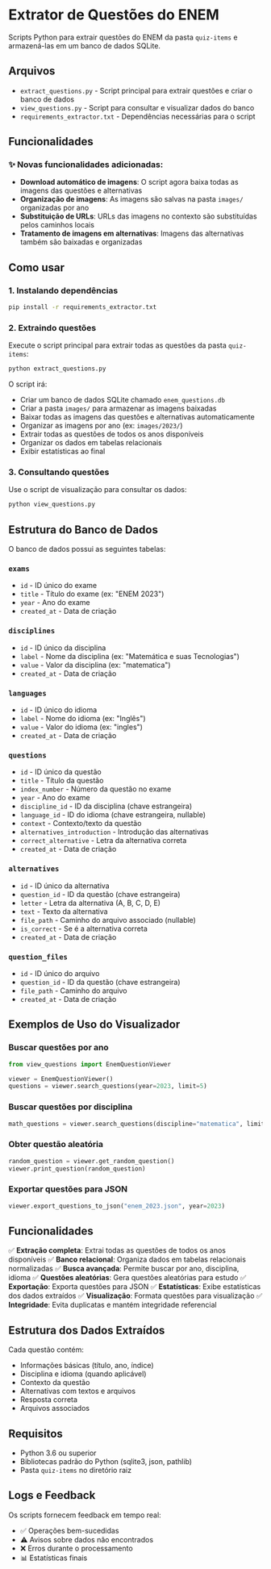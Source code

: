 # Extrator de Questões do ENEM

Scripts Python para extrair questões do ENEM da pasta `quiz-items` e armazená-las em um banco de dados SQLite.

## Arquivos

- `extract_questions.py` - Script principal para extrair questões e criar o banco de dados
- `view_questions.py` - Script para consultar e visualizar dados do banco
- `requirements_extractor.txt` - Dependências necessárias para o script

## Funcionalidades

### ✨ Novas funcionalidades adicionadas:

- **Download automático de imagens**: O script agora baixa todas as imagens das questões e alternativas
- **Organização de imagens**: As imagens são salvas na pasta `images/` organizadas por ano
- **Substituição de URLs**: URLs das imagens no contexto são substituídas pelos caminhos locais
- **Tratamento de imagens em alternativas**: Imagens das alternativas também são baixadas e organizadas

## Como usar

### 1. Instalando dependências

```bash
pip install -r requirements_extractor.txt
```

### 2. Extraindo questões

Execute o script principal para extrair todas as questões da pasta `quiz-items`:

```bash
python extract_questions.py
```

O script irá:
- Criar um banco de dados SQLite chamado `enem_questions.db`
- Criar a pasta `images/` para armazenar as imagens baixadas
- Baixar todas as imagens das questões e alternativas automaticamente
- Organizar as imagens por ano (ex: `images/2023/`)
- Extrair todas as questões de todos os anos disponíveis
- Organizar os dados em tabelas relacionais
- Exibir estatísticas ao final

### 3. Consultando questões

Use o script de visualização para consultar os dados:

```bash
python view_questions.py
```

## Estrutura do Banco de Dados

O banco de dados possui as seguintes tabelas:

### `exams`
- `id` - ID único do exame
- `title` - Título do exame (ex: "ENEM 2023")
- `year` - Ano do exame
- `created_at` - Data de criação

### `disciplines`
- `id` - ID único da disciplina
- `label` - Nome da disciplina (ex: "Matemática e suas Tecnologias")
- `value` - Valor da disciplina (ex: "matematica")
- `created_at` - Data de criação

### `languages`
- `id` - ID único do idioma
- `label` - Nome do idioma (ex: "Inglês")
- `value` - Valor do idioma (ex: "ingles")
- `created_at` - Data de criação

### `questions`
- `id` - ID único da questão
- `title` - Título da questão
- `index_number` - Número da questão no exame
- `year` - Ano do exame
- `discipline_id` - ID da disciplina (chave estrangeira)
- `language_id` - ID do idioma (chave estrangeira, nullable)
- `context` - Contexto/texto da questão
- `alternatives_introduction` - Introdução das alternativas
- `correct_alternative` - Letra da alternativa correta
- `created_at` - Data de criação

### `alternatives`
- `id` - ID único da alternativa
- `question_id` - ID da questão (chave estrangeira)
- `letter` - Letra da alternativa (A, B, C, D, E)
- `text` - Texto da alternativa
- `file_path` - Caminho do arquivo associado (nullable)
- `is_correct` - Se é a alternativa correta
- `created_at` - Data de criação

### `question_files`
- `id` - ID único do arquivo
- `question_id` - ID da questão (chave estrangeira)
- `file_path` - Caminho do arquivo
- `created_at` - Data de criação

## Exemplos de Uso do Visualizador

### Buscar questões por ano
```python
from view_questions import EnemQuestionViewer

viewer = EnemQuestionViewer()
questions = viewer.search_questions(year=2023, limit=5)
```

### Buscar questões por disciplina
```python
math_questions = viewer.search_questions(discipline="matematica", limit=10)
```

### Obter questão aleatória
```python
random_question = viewer.get_random_question()
viewer.print_question(random_question)
```

### Exportar questões para JSON
```python
viewer.export_questions_to_json("enem_2023.json", year=2023)
```

## Funcionalidades

✅ **Extração completa**: Extrai todas as questões de todos os anos disponíveis
✅ **Banco relacional**: Organiza dados em tabelas relacionais normalizadas
✅ **Busca avançada**: Permite buscar por ano, disciplina, idioma
✅ **Questões aleatórias**: Gera questões aleatórias para estudo
✅ **Exportação**: Exporta questões para JSON
✅ **Estatísticas**: Exibe estatísticas dos dados extraídos
✅ **Visualização**: Formata questões para visualização
✅ **Integridade**: Evita duplicatas e mantém integridade referencial

## Estrutura dos Dados Extraídos

Cada questão contém:
- Informações básicas (título, ano, índice)
- Disciplina e idioma (quando aplicável)
- Contexto da questão
- Alternativas com textos e arquivos
- Resposta correta
- Arquivos associados

## Requisitos

- Python 3.6 ou superior
- Bibliotecas padrão do Python (sqlite3, json, pathlib)
- Pasta `quiz-items` no diretório raiz

## Logs e Feedback

Os scripts fornecem feedback em tempo real:
- ✅ Operações bem-sucedidas
- ⚠️ Avisos sobre dados não encontrados
- ❌ Erros durante o processamento
- 📊 Estatísticas finais
